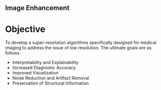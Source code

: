 ## Image Enhancement
# Objective
To develop a super-resolution algorithms specifically designed for medical imaging to address the issue of low resolution. 
The ultimate goals are as follows
* Interpretability and Explainability
* Increased Diagnostic Accuracy
* Improved Visualization
* Noise Reduction and Artifact Removal
* Preservation of Structural Information
